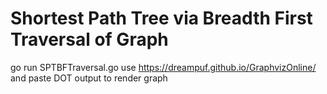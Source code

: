 # Shortest Path Tree via Breadth First Traversal of Graph
go run SPTBFTraversal.go
use https://dreampuf.github.io/GraphvizOnline/ and paste DOT output to render graph
